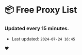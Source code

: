 # :package: Free Proxy List
### Updated every 15 minutes.

- Last updated: `2024-07-24 16:45`

:heart:
